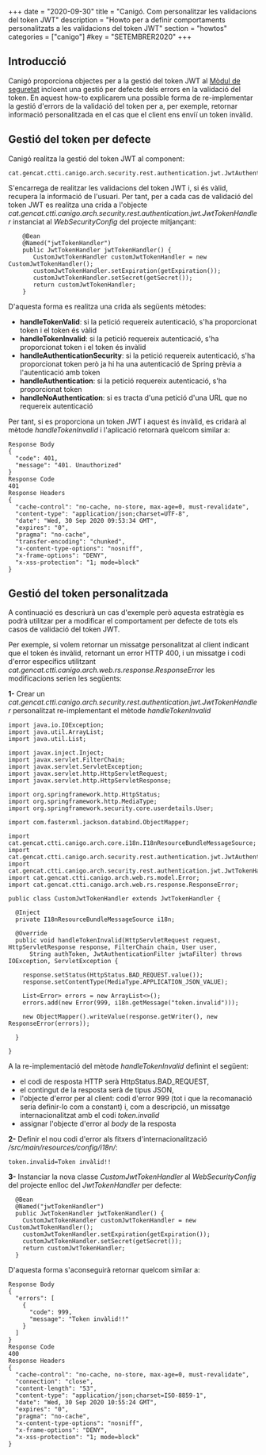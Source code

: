 +++
   date        = "2020-09-30"
   title       = "Canigó. Com personalitzar les validacions del token JWT"
   description = "Howto per a definir comportaments personalitzats a les validacions del token JWT"
   section     = "howtos"
   categories  = ["canigo"]
   #key         = "SETEMBRER2020"
   +++

   ## Introducció

   Canigó proporciona objectes per a la gestió del token JWT al [Mòdul de seguretat](/canigo-documentacio-versions-3x-core/modul-seguretat/)
   incloent una gestió per defecte dels errors en la validació del token. En aquest how-to explicarem una possible forma de re-implementar la gestió
   d'errors de la validació del token per a, per exemple, retornar informació personalitzada en el cas que el client ens enviï un token invàlid.

   ## Gestió del token per defecte

   Canigó realitza la gestió del token JWT al component:

   ```
   cat.gencat.ctti.canigo.arch.security.rest.authentication.jwt.JwtAuthenticationFilter
   ```

   S'encarrega de realitzar les validacions del token JWT i, si és vàlid, recupera la informació de l'usuari. Per tant, per a cada cas de validació del token JWT
   es realitza una crida a l'objecte *cat.gencat.ctti.canigo.arch.security.rest.authentication.jwt.JwtTokenHandler* instanciat al *WebSecurityConfig* del projecte mitjançant:

   ```
       @Bean
       @Named("jwtTokenHandler")
       public JwtTokenHandler jwtTokenHandler() {
          CustomJwtTokenHandler customJwtTokenHandler = new CustomJwtTokenHandler();
          customJwtTokenHandler.setExpiration(getExpiration());
          customJwtTokenHandler.setSecret(getSecret());
          return customJwtTokenHandler;
       }
   ```

   D'aquesta forma es realitza una crida als següents mètodes:

   - **handleTokenValid**: si la petició requereix autenticació, s'ha proporcionat token i el token és vàlid
   - **handleTokenInvalid**: si la petició requereix autenticació, s'ha proporcionat token i el token és invàlid
   - **handleAuthenticationSecurity**: si la petició requereix autenticació, s'ha proporcionat token però ja hi ha una autenticació de Spring prèvia a l'autenticació amb token
   - **handleAuthentication**: si la petició requereix autenticació, s'ha proporcionat token
   - **handleNoAuthentication**: si es tracta d'una petició d'una URL que no requereix autenticació

   Per tant, si es proporciona un token JWT i aquest és invàlid, es cridarà al mètode *handleTokenInvalid* i l'aplicació retornarà quelcom similar a:

   ```
   Response Body
   {
     "code": 401,
     "message": "401. Unauthorized"
   }
   Response Code
   401
   Response Headers
   {
     "cache-control": "no-cache, no-store, max-age=0, must-revalidate",
     "content-type": "application/json;charset=UTF-8",
     "date": "Wed, 30 Sep 2020 09:53:34 GMT",
     "expires": "0",
     "pragma": "no-cache",
     "transfer-encoding": "chunked",
     "x-content-type-options": "nosniff",
     "x-frame-options": "DENY",
     "x-xss-protection": "1; mode=block"
   }
   ```

   ## Gestió del token personalitzada

   A continuació es descriurà un cas d'exemple però aquesta estratègia es podrà utilitzar per a modificar el comportament
   per defecte de tots els casos de validació del token JWT.

   Per exemple, si volem retornar un missatge personalitzat al client indicant que el token és invàlid, retornant un error HTTP 400, i un missatge i codi d'error
   específics utilitzant *cat.gencat.ctti.canigo.arch.web.rs.response.ResponseError* les modificacions serien les següents:

   **1-** Crear un *cat.gencat.ctti.canigo.arch.security.rest.authentication.jwt.JwtTokenHandler* personalitzat re-implementant el mètode *handleTokenInvalid*

   ```
   import java.io.IOException;
   import java.util.ArrayList;
   import java.util.List;

   import javax.inject.Inject;
   import javax.servlet.FilterChain;
   import javax.servlet.ServletException;
   import javax.servlet.http.HttpServletRequest;
   import javax.servlet.http.HttpServletResponse;

   import org.springframework.http.HttpStatus;
   import org.springframework.http.MediaType;
   import org.springframework.security.core.userdetails.User;

   import com.fasterxml.jackson.databind.ObjectMapper;

   import cat.gencat.ctti.canigo.arch.core.i18n.I18nResourceBundleMessageSource;
   import cat.gencat.ctti.canigo.arch.security.rest.authentication.jwt.JwtAuthenticationFilter;
   import cat.gencat.ctti.canigo.arch.security.rest.authentication.jwt.JwtTokenHandler;
   import cat.gencat.ctti.canigo.arch.web.rs.model.Error;
   import cat.gencat.ctti.canigo.arch.web.rs.response.ResponseError;

   public class CustomJwtTokenHandler extends JwtTokenHandler {

     @Inject
     private I18nResourceBundleMessageSource i18n;

     @Override
     public void handleTokenInvalid(HttpServletRequest request, HttpServletResponse response, FilterChain chain, User user,
         String authToken, JwtAuthenticationFilter jwtaFilter) throws IOException, ServletException {

       response.setStatus(HttpStatus.BAD_REQUEST.value());
       response.setContentType(MediaType.APPLICATION_JSON_VALUE);

       List<Error> errors = new ArrayList<>();
       errors.add(new Error(999, i18n.getMessage("token.invalid")));

       new ObjectMapper().writeValue(response.getWriter(), new ResponseError(errors));

     }

   }
   ```

   A la re-implementació del mètode *handleTokenInvalid* definint el següent:

   - el codi de resposta HTTP serà HttpStatus.BAD_REQUEST,
   - el contingut de la resposta serà de tipus JSON,
   - l'objecte d'error per al client: codi d'error 999 (tot i que la recomanació seria definir-lo com a constant) i, com a descripció, un missatge internacionalitzat amb el codi *token.invalid*
   - assignar l'objecte d'error al _body_ de la resposta

   **2-** Definir el nou codi d'error als fitxers d'internacionalització */src/main/resources/config/i18n/*:
   ```
   token.invalid=Token invàlid!!
   ```

   **3-** Instanciar la nova classe *CustomJwtTokenHandler* al *WebSecurityConfig* del projecte enlloc del *JwtTokenHandler* per defecte:

   ```
     @Bean
     @Named("jwtTokenHandler")
     public JwtTokenHandler jwtTokenHandler() {
       CustomJwtTokenHandler customJwtTokenHandler = new CustomJwtTokenHandler();
       customJwtTokenHandler.setExpiration(getExpiration());
       customJwtTokenHandler.setSecret(getSecret());
       return customJwtTokenHandler;
     }
   ```

   D'aquesta forma s'aconseguirà retornar quelcom similar a:

   ```
   Response Body
   {
     "errors": [
       {
         "code": 999,
         "message": "Token invàlid!!"
       }
     ]
   }
   Response Code
   400
   Response Headers
   {
     "cache-control": "no-cache, no-store, max-age=0, must-revalidate",
     "connection": "close",
     "content-length": "53",
     "content-type": "application/json;charset=ISO-8859-1",
     "date": "Wed, 30 Sep 2020 10:55:24 GMT",
     "expires": "0",
     "pragma": "no-cache",
     "x-content-type-options": "nosniff",
     "x-frame-options": "DENY",
     "x-xss-protection": "1; mode=block"
   }
   ```